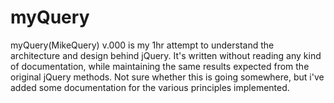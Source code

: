myQuery
=======

myQuery(MikeQuery) v.000 is my 1hr attempt to understand the architecture and design behind jQuery. It's written without reading any kind of documentation, while maintaining the same results expected from the original jQuery methods.   Not sure whether this is going somewhere, but i've added some documentation for the various principles implemented. 
